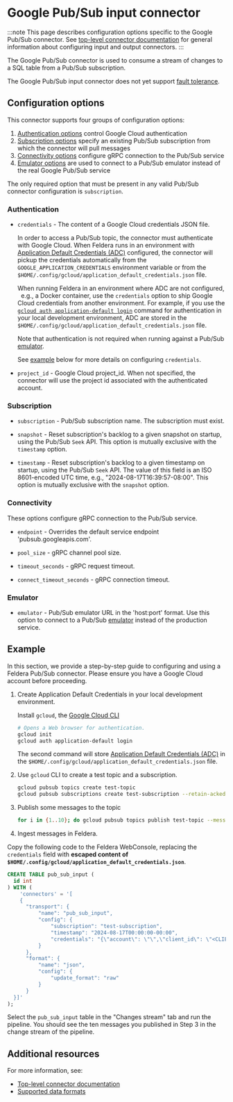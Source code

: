 # Google Pub/Sub input connector

:::note
This page describes configuration options specific to the Google Pub/Sub connector.
See [top-level connector documentation](/connectors/) for general information
about configuring input and output connectors.
:::

The Google Pub/Sub connector is used to consume a stream of changes to a SQL table from a Pub/Sub subscription.

The Google Pub/Sub input connector does not yet support [fault
tolerance](/pipelines/fault-tolerance).

## Configuration options

This connector supports four groups of configuration options:

1. [Authentication options](#authentication) control Google Cloud authentication
2. [Subscription options](#subscription) specify an existing Pub/Sub subscription from which
   the connector will pull messages
3. [Connectivity options](#connectivity) configure gRPC connection to the Pub/Sub service
4. [Emulator options](#emulator) are used to connect to a Pub/Sub emulator instead of the
   real Google Pub/Sub service

The only required option that must be present in any valid Pub/Sub connector configuration is
`subscription`.

### Authentication

* `credentials` - The content of a Google Cloud credentials JSON file.

  In order to access a Pub/Sub topic, the connector must authenticate with Google Cloud.
  When Feldera runs in an environment with
  [Application Default Credentials (ADC)](https://cloud.google.com/docs/authentication/application-default-credentials)
  configured, the connector will pickup the credentials automatically from the
  `GOOGLE_APPLICATION_CREDENTIALS` environment variable or from the
  `$HOME/.config/gcloud/application_default_credentials.json` file.

  When running Feldera in an environment where ADC are not configured,
  e.g., a Docker container, use the `credentials` option to ship Google Cloud
  credentials from another environment.  For example, if you use the
  [`gcloud auth application-default login`](https://cloud.google.com/pubsub/docs/authentication#client-libs)
  command for authentication in your local development environment, ADC are stored in the
  `$HOME/.config/gcloud/application_default_credentials.json` file.

  Note that authentication is not required when running against a Pub/Sub [emulator](#emulator).

  See [example](#example) below for more details on configuring `credentials`.

* `project_id` - Google Cloud project_id.
   When not specified, the connector will use the project id associated
   with the authenticated account.

### Subscription

* `subscription` - Pub/Sub subscription name.  The subscription must exist.

* `snapshot` -  Reset subscription's backlog to a given snapshot on startup,
  using the Pub/Sub `Seek` API.
  This option is mutually exclusive with the `timestamp` option.

* `timestamp` - Reset subscription's backlog to a given timestamp on startup,
  using the Pub/Sub `Seek` API. The value of this field is an
  ISO 8601-encoded UTC time, e.g., "2024-08-17T16:39:57-08:00".
  This option is mutually exclusive with the `snapshot` option.

### Connectivity

These options configure gRPC connection to the Pub/Sub service.

* `endpoint` - Overrides the default service endpoint 'pubsub.googleapis.com'.

* `pool_size` - gRPC channel pool size.

* `timeout_seconds` - gRPC request timeout.

* `connect_timeout_seconds` - gRPC connection timeout.

### Emulator

* `emulator` - Pub/Sub emulator URL in the 'host:port' format. Use this option
  to connect to a Pub/Sub [emulator](https://cloud.google.com/pubsub/docs/emulator)
  instead of the production service.

## Example

In this section, we provide a step-by-step guide to configuring and using a Feldera Pub/Sub connector.
Please ensure you have a Google Cloud account before proceeding.

1. Create Application Default Credentials in your local development environment.

   Install `gcloud`, the [Google Cloud CLI](https://cloud.google.com/cli?hl=en)

   ```bash
   # Opens a Web browser for authentication.
   gcloud init
   gcloud auth application-default login
   ```

   The second command will store [Application Default Credentials (ADC)](https://cloud.google.com/docs/authentication/application-default-credentials)
   in the `$HOME/.config/gcloud/application_default_credentials.json` file.

2. Use `gcloud` CLI to create a test topic and a subscription.

   ```bash
   gcloud pubsub topics create test-topic
   gcloud pubsub subscriptions create test-subscription --retain-acked-messages --topic test-topic
   ```

3. Publish some messages to the topic

   ```bash
   for i in {1..10}; do gcloud pubsub topics publish test-topic --message "{\"id\": $i}"; done
   ```

4. Ingest messages in Feldera.

  Copy the following code to the Feldera WebConsole, replacing the `credentials` field with
  **escaped content of `$HOME/.config/gcloud/application_default_credentials.json`**.

  ```sql
  CREATE TABLE pub_sub_input (
    id int
  ) WITH (
      'connectors' = '[
      {
        "transport": {
            "name": "pub_sub_input",
            "config": {
                "subscription": "test-subscription",
                "timestamp": "2024-08-17T00:00:00-00:00",
                "credentials": "{\"account\": \"\",\"client_id\": \"<CLIENT_ID>\",\"client_secret\": \"<CLIENT_SECRET>\", \"quota_project_id\": \"feldera-test\", \"refresh_token\": \"<REFRESH_TOKEN>\",  \"type\": \"authorized_user\",  \"universe_domain\": \"googleapis.com\"}",
            }
        },
        "format": {
            "name": "json",
            "config": {
                "update_format": "raw"
            }
        }
    }]'
  );
  ```

  Select the `pub_sub_input` table in the "Changes stream" tab and run the pipeline.  You should see the ten messages
  you published in Step 3 in the change stream of the pipeline.

## Additional resources

For more information, see:

* [Top-level connector documentation](/connectors/)
* [Supported data formats](/formats)
